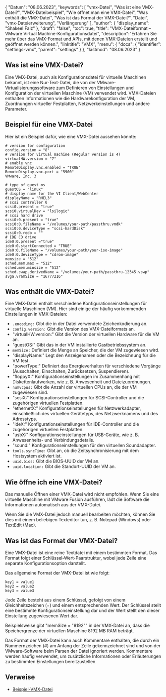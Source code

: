 {
"Datum": "08.06.2023",
  "keywords": [
"vmx-Datei",
"Was ist eine VMX-Datei?",
"VMX-Dateibeispiel",
"Wie öffnet man eine VMX-Datei",
"Was enthält die VMX-Datei",
"Was ist das Format der VMX-Datei?",
"Datei",
"vmx-Dateierweiterung",
"Verlängerung"
],
  "author": {
"display_name": "Shakeel Faiz"
},
"draft": "false",
"toc": true,
"title": "VMX-Dateiformat – VMware Virtual Machine-Konfigurationsdatei",
  "description":"Erfahren Sie mehr über das VMX-Format und APIs, mit denen VMX-Dateien erstellt und geöffnet werden können.",
"linktitle": "VMX",
  "menu": {
    "docs": {
      "identifier": "settings-vmx",
"parent": "settings"
}
},
"lastmod": "08.06.2023"
}

## Was ist eine VMX-Datei?

Eine VMX-Datei, auch als Konfigurationsdatei für virtuelle Maschinen bekannt, ist eine Nur-Text-Datei, die von der VMware-Virtualisierungssoftware zum Definieren von Einstellungen und Konfiguration der virtuellen Maschine (VM) verwendet wird. VMX-Dateien enthalten Informationen wie die Hardwarekonfiguration der VM, Zuordnungen virtueller Festplatten, Netzwerkeinstellungen und andere Parameter.

## Beispiel für eine VMX-Datei

Hier ist ein Beispiel dafür, wie eine VMX-Datei aussehen könnte:

```
# version for configuration
config.version = "8"
# version for virtual machine (Regular version is 4)
virtualHW.version = "7"
# enable vnc
RemoteDisplay.vnc.enabled = "TRUE"
RemoteDisplay.vnc.port = "5900"
VMware, Inc. 3

# type of guest os
guestOS = "linux"
# display name for the VI Client/WebCenter
displayName = "RHEL3"
# scsi controller 0
scsi0.present = "true"
scsi0.virtualDev = "lsilogic"
# scsi hard drive
scsi0:0.present = "true"
scsi0:0.fileName = "/volumes/your-path/passthru.vmdk"
scsi0:0.deviceType = "scsi-hardDisk"
scsi0:0.redo = ""
# IDE CD drive
ide0:0.present ="true"
ide0:0.startConnected = "TRUE"
ide0:0.fileName = "/volumes/your-path/your-iso-image"
ide0:0.deviceType = "cdrom-image"
memsize = "512"
sched.mem.max = "512"
sched.mem.minsize = "512"
sched.swap.derivedName = "/volumes/your-path/passthru-12345.vswp"
svga.vramSize = "16777216"
```

## Was enthält die VMX-Datei?

Eine VMX-Datei enthält verschiedene Konfigurationseinstellungen für virtuelle Maschinen (VM). Hier sind einige der häufig vorkommenden Einstellungen in VMX-Dateien:

- `.encoding:` Gibt die in der Datei verwendete Zeichenkodierung an.
- `config.version:` Gibt die Version des VMX-Dateiformats an.
- "virtualHW.version:" Gibt die Version der virtuellen Hardware für die VM an.
- "guestOS:" Gibt das in der VM installierte Gastbetriebssystem an.
- `memSize:` Definiert die Menge an Speicher, die der VM zugewiesen wird.
- "displayName:" Legt den Anzeigenamen oder die Bezeichnung für die VM fest.
- "powerType:" Definiert das Energieverhalten für verschiedene Vorgänge (Ausschalten, Einschalten, Zurücksetzen, Suspendieren).
- "floppyX:" Konfigurationseinstellungen im Zusammenhang mit Diskettenlaufwerken, wie z. B. Anwesenheit und Dateizuordnungen.
- `numvcpus:` Gibt die Anzahl der virtuellen CPUs an, die der VM zugewiesen sind.
- "scsiX:" Konfigurationseinstellungen für SCSI-Controller und die zugehörigen virtuellen Festplatten.
- "ethernetX:" Konfigurationseinstellungen für Netzwerkadapter, einschließlich des virtuellen Gerätetyps, des Netzwerknamens und des Adresstyps.
- "ideX:" Konfigurationseinstellungen für IDE-Controller und die zugehörigen virtuellen Festplatten.
- "usbX:" Konfigurationseinstellungen für USB-Geräte, wie z. B. Anwesenheits- und Verbindungsdetails.
- "sound:" Konfigurationseinstellungen für den virtuellen Soundadapter.
- `tools.syncTime:` Gibt an, ob die Zeitsynchronisierung mit dem Hostsystem aktiviert ist.
- `uuid.bios:` Gibt die BIOS-UUID der VM an.
- `uuid.location:` Gibt die Standort-UUID der VM an.

## Wie öffne ich eine VMX-Datei?

Das manuelle Öffnen einer VMX-Datei wird nicht empfohlen. Wenn Sie eine virtuelle Maschine mit VMware Fusion ausführen, lädt die Software die Informationen automatisch aus der VMX-Datei.

Wenn Sie die VMX-Datei jedoch manuell bearbeiten möchten, können Sie dies mit einem beliebigen Texteditor tun, z. B. Notepad (Windows) oder TextEdit (Mac).

## Was ist das Format der VMX-Datei?

Eine VMX-Datei ist eine reine Textdatei mit einem bestimmten Format. Das Format folgt einer Schlüssel-Wert-Paarstruktur, wobei jede Zeile eine separate Konfigurationsoption darstellt.

Das allgemeine Format der VMX-Datei ist wie folgt:

```
key1 = value1
key2 = value2
key3 = value3
```

Jede Zeile besteht aus einem Schlüssel, gefolgt von einem Gleichheitszeichen (=) und einem entsprechenden Wert. Der Schlüssel stellt eine bestimmte Konfigurationseinstellung dar und der Wert stellt den dieser Einstellung zugewiesenen Wert dar.

Beispielsweise gibt "memSize = "8192"" in der VMX-Datei an, dass die Speichergrenze der virtuellen Maschine 8192 MB RAM beträgt.

Das Format der VMX-Datei kann auch Kommentare enthalten, die durch ein Nummernzeichen (#) am Anfang der Zeile gekennzeichnet sind und von der VMware-Software beim Parsen der Datei ignoriert werden. Kommentare werden häufig verwendet, um zusätzliche Informationen oder Erläuterungen zu bestimmten Einstellungen bereitzustellen.

## Verweise
* [Beispiel-VMX-Datei](https://www.vmware.com/pdf/vsp_4_vmdirectpath_host.pdf)




